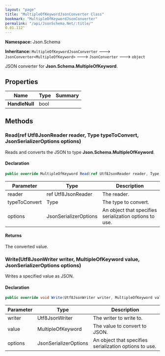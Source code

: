 ```yaml
---
layout: "page"
title: "MultipleOfKeywordJsonConverter Class"
bookmark: "MultipleOfKeywordJsonConverter"
permalink: "/api/JsonSchema.Net/:title/"
0.01.112"
---
```

**Namespace:** Json.Schema

**Inheritance:**
`MultipleOfKeywordJsonConverter`
 🡒 
`JsonConverter<MultipleOfKeyword>`
 🡒 
`JsonConverter`
 🡒 
`object`

JSON converter for **Json.Schema.MultipleOfKeyword**.

## Properties

| Name | Type | Summary |
|---|---|---|
| **HandleNull** | bool |  |

## Methods

### Read(ref Utf8JsonReader reader, Type typeToConvert, JsonSerializerOptions options)

Reads and converts the JSON to type **Json.Schema.MultipleOfKeyword**.

#### Declaration

```c#
public override MultipleOfKeyword Read(ref Utf8JsonReader reader, Type typeToConvert, JsonSerializerOptions options)
```

| Parameter | Type | Description |
|---|---|---|
| reader | ref Utf8JsonReader | The reader. |
| typeToConvert | Type | The type to convert. |
| options | JsonSerializerOptions | An object that specifies serialization options to use. |


#### Returns

The converted value.

### Write(Utf8JsonWriter writer, MultipleOfKeyword value, JsonSerializerOptions options)

Writes a specified value as JSON.

#### Declaration

```c#
public override void Write(Utf8JsonWriter writer, MultipleOfKeyword value, JsonSerializerOptions options)
```

| Parameter | Type | Description |
|---|---|---|
| writer | Utf8JsonWriter | The writer to write to. |
| value | MultipleOfKeyword | The value to convert to JSON. |
| options | JsonSerializerOptions | An object that specifies serialization options to use. |


